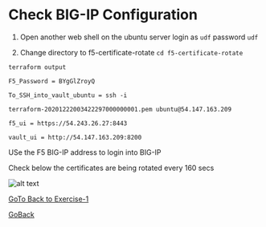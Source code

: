 # Check BIG-IP Configuration

1. Open another web shell on the ubuntu server
login as ```udf```
password ```udf```

2. Change directory to f5-certificate-rotate
```cd f5-certificate-rotate```

```terraform output```

```F5_Password = BYgGlZroyQ```

```To_SSH_into_vault_ubuntu = ssh -i``` 

```terraform-20201222003422297000000001.pem ubuntu@54.147.163.209```

```f5_ui = https://54.243.26.27:8443```

```vault_ui = http://54.147.163.209:8200```

USe the F5 BIG-IP address to login into BIG-IP

Check below the certificates are being rotated every 160 secs

![alt text](../../../../../../../../../../../../../../../images/bigip.png)

[GoTo Back to  Exercise-1](../../../../../../../../../../../../../../README.md)

[GoBack](../README.md)
